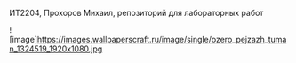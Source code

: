 ИТ2204, Прохоров Михаил, репозиторий для лабораторных работ

![image]https://images.wallpaperscraft.ru/image/single/ozero_pejzazh_tuman_1324519_1920x1080.jpg

